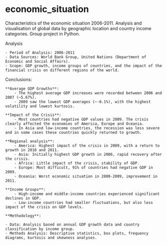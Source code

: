 # economic_situation
Characteristics of the economic situation 2006-2011. Analysis and visualisation of global data by geographic location and country
income categories. Group project in Python.

Analysis

    - Period of Analysis: 2006-2011
    - Data Sources: World Bank Group, United Nations (Department of Economic and Social Affairs).
    - Scope: GDP growth, income groups of countries, and the impact of the financial crisis on different regions of the world.

Conclusions:

    **Average GDP Growths**:
        - The highest average GDP increases were recorded between 2006 and 2007 (~5.67%).
        - 2009 saw the lowest GDP averages (~-0.1%), with the highest volatility and lowest kurtosis.

    **Impact of the Crisis**:
        - Most countries had negative GDP values in 2009. The crisis clearly affected the economies of America, Europe and Oceania.
        - In Asia and low-income countries, the recession was less severe and in some cases these countries quickly returned to growth.

    **Regional analysis**:
        - America: Highest impact of the crisis in 2009, with a return to growth in 2010 and 2011.
        - Asia: Initially highest GDP growth in 2006, rapid recovery after the crisis.
        - Africa: Little impact of the crisis, stability of GDP.
        - Europe: Most difficult, 91% of countries had negative GDP in 2009.
        - Oceania: Worst economic situation in 2008-2009, improvement in 2011.

    **Income Groups**:
        - High-income and middle-income countries experienced significant declines in GDP.
        - Low-income countries had smaller fluctuations, but also less impact of the crisis on GDP levels.

    **Methodology**:

    - Data: Analysis based on annual GDP growth data and country classification by income group.
    - Methods Analysis: Descriptive statistics, box plots, frequency diagrams, kurtosis and skewness analyses.

